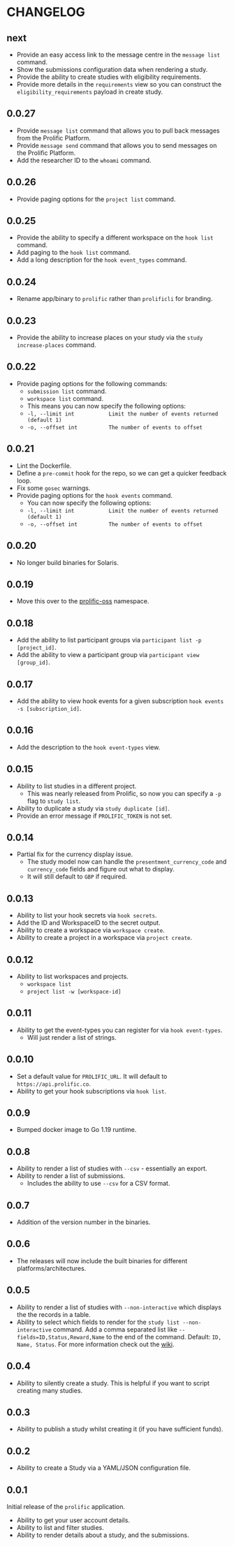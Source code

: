 # CHANGELOG

## next

- Provide an easy access link to the message centre in the `message list` command.
- Show the submissions configuration data when rendering a study.
- Provide the ability to create studies with eligibility requirements.
- Provide more details in the `requirements` view so you can construct the `eligibility_requirements` payload in create study.

## 0.0.27

- Provide `message list` command that allows you to pull back messages from the Prolific Platform.
- Provide `message send` command that allows you to send messages on the Prolific Platform.
- Add the researcher ID to the `whoami` command.

## 0.0.26

- Provide paging options for the `project list` command.

## 0.0.25

- Provide the ability to specify a different workspace on the `hook list` command.
- Add paging to the `hook list` command.
- Add a long description for the `hook event_types` command.

## 0.0.24

- Rename app/binary to `prolific` rather than `prolificli` for branding.

## 0.0.23

- Provide the ability to increase places on your study via the `study increase-places` command.

## 0.0.22

- Provide paging options for the following commands:
  - `submission list` command.
  - `workspace list` command.
  - This means you can now specify the following options:
  - `-l, --limit int           Limit the number of events returned (default 1)`
  - `-o, --offset int          The number of events to offset`

## 0.0.21

- Lint the Dockerfile.
- Define a `pre-commit` hook for the repo, so we can get a quicker feedback loop.
- Fix some `gosec` warnings.
- Provide paging options for the `hook events` command.
  - You can now specify the following options:
  - `-l, --limit int           Limit the number of events returned (default 1)`
  - `-o, --offset int          The number of events to offset`

## 0.0.20

- No longer build binaries for Solaris.

## 0.0.19

- Move this over to the [prolific-oss](https://github.com/prolific-oss) namespace.

## 0.0.18

- Add the ability to list participant groups via `participant list -p [project_id]`.
- Add the ability to view a participant group via `participant view [group_id]`.

## 0.0.17

- Add the ability to view hook events for a given subscription `hook events -s [subscription_id]`.

## 0.0.16

- Add the description to the `hook event-types` view.

## 0.0.15

- Ability to list studies in a different project.
  - This was nearly released from Prolific, so now you can specify a `-p` flag to `study list`.
- Ability to duplicate a study via `study duplicate [id]`.
- Provide an error message if `PROLIFIC_TOKEN` is not set.

## 0.0.14

- Partial fix for the currency display issue.
  - The study model now can handle the `presentment_currency_code` and `currency_code` fields and figure out what to display.
  - It will still default to `GBP` if required.

## 0.0.13

- Ability to list your hook secrets via `hook secrets`.
- Add the ID and WorkspaceID to the secret output.
- Ability to create a workspace via `workspace create`.
- Ability to create a project in a workspace via `project create`.

## 0.0.12

- Ability to list workspaces and projects.
  - `workspace list`
  - `project list -w [workspace-id]`

## 0.0.11

- Ability to get the event-types you can register for via `hook event-types`.
  - Will just render a list of strings.

## 0.0.10

- Set a default value for `PROLIFIC_URL`. It will default to `https://api.prolific.co`.
- Ability to get your hook subscriptions via `hook list`.

## 0.0.9

- Bumped docker image to Go 1.19 runtime.

## 0.0.8

- Ability to render a list of studies with `--csv` - essentially an export.
- Ability to render a list of submissions.
  - Includes the ability to use `--csv` for a CSV format.

## 0.0.7

- Addition of the version number in the binaries.

## 0.0.6

- The releases will now include the built binaries for different platforms/architectures.

## 0.0.5

- Ability to render a list of studies with `--non-interactive` which displays the the records in a table.
- Ability to select which fields to render for the `study list --non-interactive` command. Add a comma separated list like `--fields=ID,Status,Reward,Name` to the end of the command. Default: `ID, Name, Status`. For more information check out the [wiki](https://github.com/prolific-oss/cli/wiki/Fields-you-can-use-in-the-non-interactive-list-study-command).

## 0.0.4

- Ability to silently create a study. This is helpful if you want to script creating many studies.

## 0.0.3

- Ability to publish a study whilst creating it (if you have sufficient funds).

## 0.0.2

- Ability to create a Study via a YAML/JSON configuration file.

## 0.0.1

Initial release of the `prolific` application.

- Ability to get your user account details.
- Ability to list and filter studies.
- Ability to render details about a study, and the submissions.
